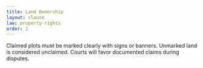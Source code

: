```yaml
---
title: Land Ownership
layout: clause
law: property-rights
order: 2
---
```


Claimed plots must be marked clearly with signs or banners. Unmarked land is considered unclaimed. Courts will favor documented claims during disputes.